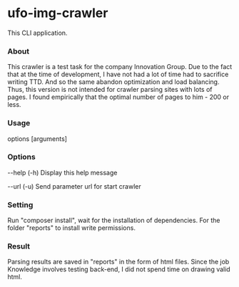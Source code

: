 # ufo-img-crawler
This CLI application.

### About
 This crawler is a test task for the company Innovation Group.
 Due to the fact that at the time of development, I have not had a lot of time had
 to sacrifice writing TTD.
 And so the same abandon optimization and load balancing.
 Thus, this version is not intended for crawler parsing sites with lots of pages.
 I found empirically that the optimal number of pages to him - 200 or less.

### Usage
 options [arguments]

### Options
 --help (-h)    Display this help message
 
 --url  (-u)    Send parameter url for start crawler

### Setting
 Run "composer install", wait for the installation of dependencies.
 For the folder "reports" to install write permissions.

### Result
 Parsing results are saved in "reports" in the form of html files. Since the job
 Knowledge involves testing back-end, I did not spend time on drawing valid html.

